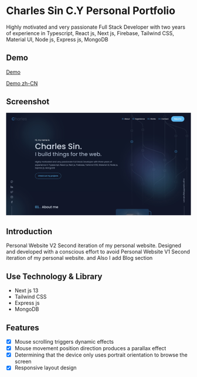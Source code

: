 # Charles Sin C.Y Personal Portfolio

Highly motivated and very passionate Full Stack Developer with two years of experience in Typescript, React js, Next js, Firebase, Tailwind CSS, Material UI, Node js, Express js, MongoDB

## Demo

[Demo](https://charles-sin.vercel.app/)

[Demo zh-CN](https://chaersi.vercel.app/)

## Screenshot

![alt cover](https://github.com/CharlesSin/Charles-Sin-Portfolio/blob/master/public/images/cover.jpg)

## Introduction

Personal Website V2 Second iteration of my personal website. Designed and developed with a conscious effort to avoid Personal Website V1 Second iteration of my personal website. and Also I add Blog section

## Use Technology & Library

- Next js 13
- Tailwind CSS
- Express js
- MongoDB

## Features

- [x] Mouse scrolling triggers dynamic effects
- [x] Mouse movement position direction produces a parallax effect
- [x] Determining that the device only uses portrait orientation to browse the screen
- [x] Responsive layout design
